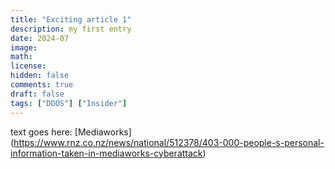 ```yaml
---
title: "Exciting article 1"
description: my first entry
date: 2024-07
image: 
math: 
license: 
hidden: false
comments: true
draft: false
tags: ["DDOS"] ["Insider"]
---
```


text goes here: [Mediaworks] (https://www.rnz.co.nz/news/national/512378/403-000-people-s-personal-information-taken-in-mediaworks-cyberattack)